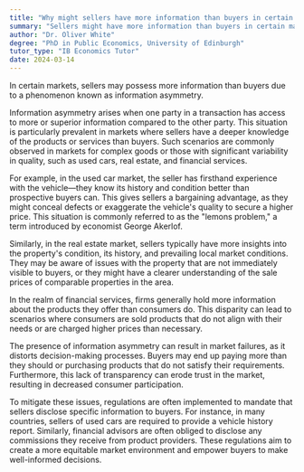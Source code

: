 ```yaml
---
title: "Why might sellers have more information than buyers in certain markets?"
summary: "Sellers might have more information than buyers in certain markets due to information asymmetry."
author: "Dr. Oliver White"
degree: "PhD in Public Economics, University of Edinburgh"
tutor_type: "IB Economics Tutor"
date: 2024-03-14
---
```


In certain markets, sellers may possess more information than buyers due to a phenomenon known as information asymmetry.

Information asymmetry arises when one party in a transaction has access to more or superior information compared to the other party. This situation is particularly prevalent in markets where sellers have a deeper knowledge of the products or services than buyers. Such scenarios are commonly observed in markets for complex goods or those with significant variability in quality, such as used cars, real estate, and financial services.

For example, in the used car market, the seller has firsthand experience with the vehicle—they know its history and condition better than prospective buyers can. This gives sellers a bargaining advantage, as they might conceal defects or exaggerate the vehicle's quality to secure a higher price. This situation is commonly referred to as the "lemons problem," a term introduced by economist George Akerlof.

Similarly, in the real estate market, sellers typically have more insights into the property's condition, its history, and prevailing local market conditions. They may be aware of issues with the property that are not immediately visible to buyers, or they might have a clearer understanding of the sale prices of comparable properties in the area.

In the realm of financial services, firms generally hold more information about the products they offer than consumers do. This disparity can lead to scenarios where consumers are sold products that do not align with their needs or are charged higher prices than necessary.

The presence of information asymmetry can result in market failures, as it distorts decision-making processes. Buyers may end up paying more than they should or purchasing products that do not satisfy their requirements. Furthermore, this lack of transparency can erode trust in the market, resulting in decreased consumer participation.

To mitigate these issues, regulations are often implemented to mandate that sellers disclose specific information to buyers. For instance, in many countries, sellers of used cars are required to provide a vehicle history report. Similarly, financial advisors are often obliged to disclose any commissions they receive from product providers. These regulations aim to create a more equitable market environment and empower buyers to make well-informed decisions.
    